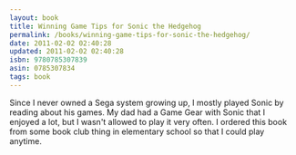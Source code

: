 ```yaml
---
layout: book
title: Winning Game Tips for Sonic the Hedgehog
permalink: /books/winning-game-tips-for-sonic-the-hedgehog/
date: 2011-02-02 02:40:28
updated: 2011-02-02 02:40:28
isbn: 9780785307839
asin: 0785307834
tags: book
---
```

Since I never owned a Sega system growing up, I mostly played Sonic by reading
about his games. My dad had a Game Gear with Sonic that I enjoyed a lot, but I
wasn't allowed to play it very often. I ordered this book from some book club
thing in elementary school so that I could play anytime.
